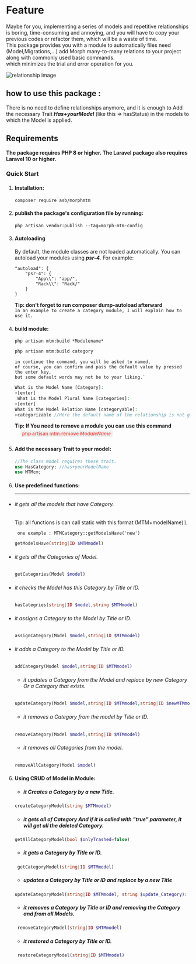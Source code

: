 # Feature

Maybe for you, implementing a series of models and repetitive relationships is boring,
time-consuming and annoying, and you will have to copy your previous codes or refactor them, 
which will be a waste of time.\
This package provides you with a module to automatically files need (Model,Migrations,...) add Morph many-to-many relations to 
your project along with commonly used basic commands.\
which minimizes the trial and error operation for you.

![][rel]

## how to use this package :
There is no need to define relationships anymore,
and it is enough to Add the necessary Trait **_Has+yourModel_** (like this => hasStatus)
in the models to which the Model is applied.
## Requirements
**The package requires PHP 8 or higher. The Laravel package also requires Laravel 10 or higher.**
### Quick Start <br>


1. #### Installation:
    ````clickhouse
    composer require asb/morphmtm
    ```` 
2. #### publish the package's configuration file by running:
    ````clickhouse
    php artisan vendor:publish --tag=morph-mtm-config
    ````
3. #### Autoloading
    By default, the module classes are not loaded automatically. You can autoload your modules using **_**psr-4**_**. For example:

       "autoload": {
           "psr-4": {
               "App\\": "app/",
               "Rack\\": "Rack/"
           }
       }

    **Tip: don't forget to run composer dump-autoload afterward**\
`In an example to create a category module, I will explain how to use it.`
4. #### build module:<br>
    `php artisan mtm:build *Modulename*`

    ````php
    php artisan mtm:build category
    ````
       in continue the command, you will be asked to named,
       of course, you can confirm and pass the default value by pressed the enter key,
       but some default words may not be to your liking.`
    ````php
    What is the Model Name [Category]:
    >[enter]
     What is the Model Plural Name [categories]:
    >[enter]
    What is the Model Relation Name [categoryable]:
    >categorizable //Here the default name of the relationship is not good, and we changed it.
    ````

    **Tip: If You need to remove a module you can use this command** \
    <strong  style="font-size: 13px;line-height: 2;vertical-align: middle;background: #f0f2f1;color: #f4645f;padding: 1px 5px;border-radius: 3px;margin:0px 15px;">
    php artisan mtm:remove *ModuleName*
    </strong >

5. #### Add the necessary Trait to your model:<br>
    ````php  
    //The class model requires these trait.
    use HasCategory; //has+yourModelName
    use MTMcm;
    ````
6. #### Use predefined functions:<hr>
+ ###### it gets all the models that have Category.
    Tip: all functions is can call static with this format (MTM+modelName):\
        
       one example : MTMCategory::getModelsHave('new')

  ````php
  getModelsHave(string|ID $MTMmodel)
  ````
+ ###### it gets all the Categories of Model.
  ````php
  getCategories(Model $model)
  ````
+ ###### it checks the Model has this Category by Title or ID.
  ````php
  hasCategries(string|ID $model,string $MTMmodel)
  ````
+ ###### it assigns a Category to the Model by Title or ID.
  ````php
  assignCategory(Model $model,string|ID $MTMmodel)
  ````
+ ###### it adds a Category to the Model by Title or ID.
  ````php
  addCategory(Model $model,string|ID $MTMmodel)
  ````
  + ###### it updates a Category from the Model and replace by new Category Or a Category that exists.
  ````php
  updateCategory(Model $model,string|ID $MTMmodel,string|ID $newMTMmodel)
  ````
  + ###### it removes a Category from the model by Title or ID.
  ````php
  removeCategory(Model $model,string|ID $MTMmodel)
  ````
  + ###### it removes all Categories from the model.
  ````php
  removeAllCategory(Model $model)
  ````
6. #### Using CRUD of Model in Module:

    + ##### it Creates a Category by a new Title.
    ````php    
    createCategoryModel(string $MTMmodel)
    ````
    + ##### it gets all of Category And if it is called with "true" parameter, it will get all the deleted Category.
    ````php    
    getAllCategoryModel(bool $onlyTrashed=false)
     ````
    + ##### it gets a Category by Title or ID.
    ````php
     getCategoryModel(string|ID $MTMmodel)
    ````
    + ##### updates a Category by Title or ID and replace by a new Title
    ````php 
    updateCategoryModel(string|ID $MTMmodel, string $update_Category):
    ````
    + ##### it removes a Category by Title or ID and removing the Category and from all Models.
    ````php
     removeCategoryModel(string|ID $MTMmodel) 
    ````   
    + ##### it restored a Category by Title or ID.
    ````php
     restoreCategoryModel(string|ID $MTMmodel) 
    ````


[rel]:./img/rel.png  "relationship image"
